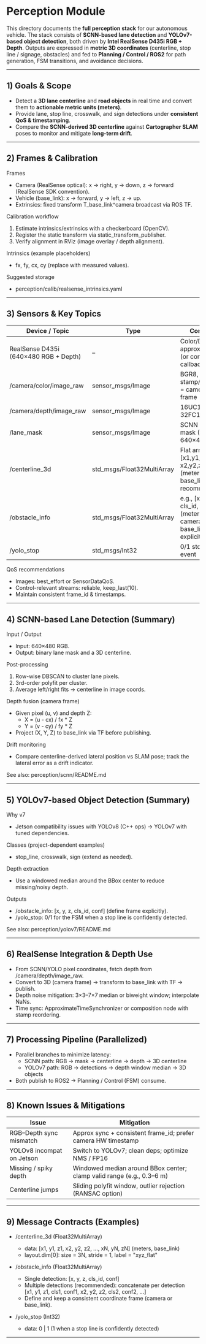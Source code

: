 # Perception Module

This directory documents the **full perception stack** for our autonomous vehicle. The stack consists of **SCNN-based lane detection** and **YOLOv7-based object detection**, both driven by **Intel RealSense D435i RGB + Depth**. Outputs are expressed in **metric 3D coordinates** (centerline, stop line / signage, obstacles) and fed to **Planning / Control / ROS2** for path generation, FSM transitions, and avoidance decisions.

---

## 1) Goals & Scope
- Detect a **3D lane centerline** and **road objects** in real time and convert them to **actionable metric units (meters)**.
- Provide lane, stop line, crosswalk, and sign detections under **consistent QoS & timestamping**.
- Compare the **SCNN-derived 3D centerline** against **Cartographer SLAM** poses to monitor and mitigate **long-term drift**.

---

## 2) Frames & Calibration

Frames
- Camera (RealSense optical): x → right, y → down, z → forward (RealSense SDK convention).
- Vehicle (base_link): x → forward, y → left, z → up.
- Extrinsics: fixed transform T_base_link^camera broadcast via ROS TF.

Calibration workflow
1. Estimate intrinsics/extrinsics with a checkerboard (OpenCV).
2. Register the static transform via static_transform_publisher.
3. Verify alignment in RViz (image overlay / depth alignment).

Intrinsics (example placeholders)
- fx, fy, cx, cy (replace with measured values).

Suggested storage
- perception/calib/realsense_intrinsics.yaml

---

## 3) Sensors & Key Topics

Device / Topic | Type | Contract
--- | --- | ---
RealSense D435i (640×480 RGB + Depth) | – | Color/Depth approx sync (or composed callback)
/camera/color/image_raw | sensor_msgs/Image | BGR8, stamp/frame_id = camera frame
/camera/depth/image_raw | sensor_msgs/Image | 16UC1 or 32FC1, meters
/lane_mask | sensor_msgs/Image | SCNN binary mask (0 / 255), 640×480
/centerline_3d | std_msgs/Float32MultiArray | Flat array: [x1,y1,z1, x2,y2,z2, …] (meters, base_link recommended)
/obstacle_info | std_msgs/Float32MultiArray | e.g., [x, y, z, cls_id, conf] (meters, camera or base_link; be explicit)
/yolo_stop | std_msgs/Int32 | 0/1 stop-line event

QoS recommendations
- Images: best_effort or SensorDataQoS.
- Control-relevant streams: reliable, keep_last(10).
- Maintain consistent frame_id & timestamps.

---

## 4) SCNN-based Lane Detection (Summary)

Input / Output
- Input: 640×480 RGB.
- Output: binary lane mask and a 3D centerline.

Post-processing
1. Row-wise DBSCAN to cluster lane pixels.
2. 3rd-order polyfit per cluster.
3. Average left/right fits → centerline in image coords.

Depth fusion (camera frame)
- Given pixel (u, v) and depth Z:
  - X = (u - cx) / fx * Z
  - Y = (v - cy) / fy * Z
- Project (X, Y, Z) to base_link via TF before publishing.

Drift monitoring
- Compare centerline-derived lateral position vs SLAM pose; track the lateral error as a drift indicator.

See also: perception/scnn/README.md

---

## 5) YOLOv7-based Object Detection (Summary)

Why v7
- Jetson compatibility issues with YOLOv8 (C++ ops) → YOLOv7 with tuned dependencies.

Classes (project-dependent examples)
- stop_line, crosswalk, sign (extend as needed).

Depth extraction
- Use a windowed median around the BBox center to reduce missing/noisy depth.

Outputs
- /obstacle_info: [x, y, z, cls_id, conf] (define frame explicitly).
- /yolo_stop: 0/1 for the FSM when a stop line is confidently detected.

See also: perception/yolov7/README.md

---

## 6) RealSense Integration & Depth Use

- From SCNN/YOLO pixel coordinates, fetch depth from /camera/depth/image_raw.
- Convert to 3D (camera frame) → transform to base_link with TF → publish.
- Depth noise mitigation: 3×3–7×7 median or biweight window; interpolate NaNs.
- Time sync: ApproximateTimeSynchronizer or composition node with stamp reordering.

---

## 7) Processing Pipeline (Parallelized)

- Parallel branches to minimize latency:
  - SCNN path: RGB → mask → centerline → depth → 3D centerline
  - YOLOv7 path: RGB → detections → depth window median → 3D objects
- Both publish to ROS2 → Planning / Control (FSM) consume.

---

## 8) Known Issues & Mitigations

Issue | Mitigation
--- | ---
RGB–Depth sync mismatch | Approx sync + consistent frame_id; prefer camera HW timestamp
YOLOv8 incompat on Jetson | Switch to YOLOv7; clean deps; optimize NMS / FP16
Missing / spiky depth | Windowed median around BBox center; clamp valid range (e.g., 0.3–6 m)
Centerline jumps | Sliding polyfit window, outlier rejection (RANSAC option)

---

## 9) Message Contracts (Examples)

- /centerline_3d (Float32MultiArray)
  - data: [x1, y1, z1, x2, y2, z2, ..., xN, yN, zN]   (meters, base_link)
  - layout.dim[0]: size = 3N, stride = 1, label = "xyz_flat"

- /obstacle_info (Float32MultiArray)
  - Single detection: [x, y, z, cls_id, conf]
  - Multiple detections (recommended): concatenate per detection  
    [x1, y1, z1, cls1, conf1, x2, y2, z2, cls2, conf2, ...]
  - Define and keep a consistent coordinate frame (camera or base_link).

- /yolo_stop (Int32)
  - data: 0 | 1 (1 when a stop line is confidently detected)

---

